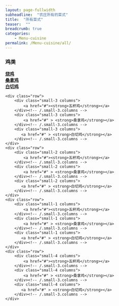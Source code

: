 ```yaml
---
layout: page-fullwidth
subheadline:  "农庄所有的菜式"
title:  "所有菜式"
teaser:  "" 
breadcrumb: true
categories:
    - Menu-cuisine 
permalink: /Menu-cuisine/all/
---
```


### 鸡类
<div class="show-for-small">
    <div class="row">
        <div class="small-3 columns">
            <a href="#"><strong>烧鸡</strong></a>
        </div><!-- /.small-3.columns -->
        <div class="small-3 columns">
            <a href="#" > <strong>桑拿鸡</strong></a>
        </div><!-- /.small-3.columns -->
        <div class="small-3 columns">
           <a href="#" > <strong>白切鸡</strong></a>
        </div><!-- /.small-3.columns -->
    </div>

    <div class="row">
        <div class="small-3 columns">
            <a href="#"><strong>五杯鸡</strong></a>
        </div><!-- /.small-3.columns -->
        <div class="small-3 columns">
            <a href="#" > <strong>桑拿鸡</strong></a>
        </div><!-- /.small-3.columns -->
        <div class="small-3 columns">
           <a href="#" > <strong>白切鸡</strong></a>
        </div><!-- /.small-3.columns -->
    </div>
    <div class="row">
        <div class="small-2 columns">
            <a href="#"><strong>五杯鸡</strong></a>
        </div><!-- /.small-3.columns -->
        <div class="small-2 columns">
            <a href="#" > <strong>桑拿鸡</strong></a>
        </div><!-- /.small-3.columns -->
        <div class="small-2 columns">
           <a href="#" > <strong>白切鸡</strong></a>
        </div><!-- /.small-3.columns -->
    </div>
    <div class="row">
        <div class="small-1 columns">
            <a href="#"><strong>五杯鸡</strong></a>
        </div><!-- /.small-3.columns -->
        <div class="small-1 columns">
            <a href="#" > <strong>桑拿鸡</strong></a>
        </div><!-- /.small-3.columns -->
        <div class="small-1 columns">
           <a href="#" > <strong>白切鸡</strong></a>
        </div><!-- /.small-3.columns -->
    </div>
    <div class="row">
        <div class="small-4 columns">
            <a href="#"><strong>五杯鸡</strong></a>
        </div><!-- /.small-3.columns -->
        <div class="small-4 columns">
            <a href="#" > <strong>桑拿鸡</strong></a>
        </div><!-- /.small-3.columns -->
        <div class="small-4 columns">
           <a href="#" > <strong>白切鸡</strong></a>
        </div><!-- /.small-3.columns -->
    </div>
</div>
